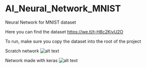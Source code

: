 # AI_Neural_Network_MNIST
Neural Network for MNIST dataset

Here you can find the dataset
https://we.tl/t-H8c2KjvU2O

To run, make sure you copy the dataset into the root of the project

Scratch network
![alt text](https://imgur.com/NQbYPS8.png)

Network made with keras
![alt text](https://imgur.com/knIMMky.png)
